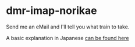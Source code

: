 dmr-imap-norikae
================

Send me an eMail and I'll tell you what train to take.

A basic explanation in Japanese [can be found here](http://dl.dropbox.com/u/1297172/share/app.html)

